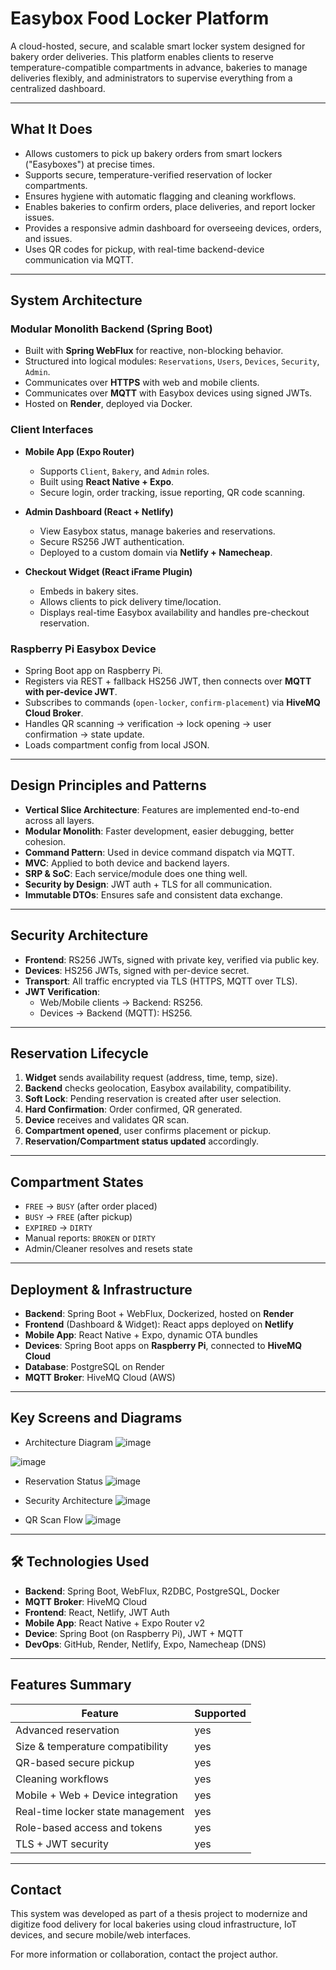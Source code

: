 #  Easybox Food Locker Platform

A cloud-hosted, secure, and scalable smart locker system designed for bakery order deliveries. This platform enables clients to reserve temperature-compatible compartments in advance, bakeries to manage deliveries flexibly, and administrators to supervise everything from a centralized dashboard.

---

## What It Does

- Allows customers to pick up bakery orders from smart lockers ("Easyboxes") at precise times.
- Supports secure, temperature-verified reservation of locker compartments.
- Ensures hygiene with automatic flagging and cleaning workflows.
- Enables bakeries to confirm orders, place deliveries, and report locker issues.
- Provides a responsive admin dashboard for overseeing devices, orders, and issues.
- Uses QR codes for pickup, with real-time backend-device communication via MQTT.

---

## System Architecture

### Modular Monolith Backend (Spring Boot)

- Built with **Spring WebFlux** for reactive, non-blocking behavior.
- Structured into logical modules: `Reservations`, `Users`, `Devices`, `Security`, `Admin`.
- Communicates over **HTTPS** with web and mobile clients.
- Communicates over **MQTT** with Easybox devices using signed JWTs.
- Hosted on **Render**, deployed via Docker.

### Client Interfaces

- **Mobile App (Expo Router)**  
  - Supports `Client`, `Bakery`, and `Admin` roles.
  - Built using **React Native + Expo**.
  - Secure login, order tracking, issue reporting, QR code scanning.

- **Admin Dashboard (React + Netlify)**  
  - View Easybox status, manage bakeries and reservations.
  - Secure RS256 JWT authentication.
  - Deployed to a custom domain via **Netlify + Namecheap**.

- **Checkout Widget (React iFrame Plugin)**  
  - Embeds in bakery sites.
  - Allows clients to pick delivery time/location.
  - Displays real-time Easybox availability and handles pre-checkout reservation.

### Raspberry Pi Easybox Device

- Spring Boot app on Raspberry Pi.
- Registers via REST + fallback HS256 JWT, then connects over **MQTT with per-device JWT**.
- Subscribes to commands (`open-locker`, `confirm-placement`) via **HiveMQ Cloud Broker**.
- Handles QR scanning → verification → lock opening → user confirmation → state update.
- Loads compartment config from local JSON.

---

## Design Principles and Patterns

- **Vertical Slice Architecture**: Features are implemented end-to-end across all layers.
- **Modular Monolith**: Faster development, easier debugging, better cohesion.
- **Command Pattern**: Used in device command dispatch via MQTT.
- **MVC**: Applied to both device and backend layers.
- **SRP & SoC**: Each service/module does one thing well.
- **Security by Design**: JWT auth + TLS for all communication.
- **Immutable DTOs**: Ensures safe and consistent data exchange.

---

## Security Architecture

- **Frontend**: RS256 JWTs, signed with private key, verified via public key.
- **Devices**: HS256 JWTs, signed with per-device secret.
- **Transport**: All traffic encrypted via TLS (HTTPS, MQTT over TLS).
- **JWT Verification**:
  - Web/Mobile clients → Backend: RS256.
  - Devices → Backend (MQTT): HS256.

---

## Reservation Lifecycle

1. **Widget** sends availability request (address, time, temp, size).
2. **Backend** checks geolocation, Easybox availability, compatibility.
3. **Soft Lock**: Pending reservation is created after user selection.
4. **Hard Confirmation**: Order confirmed, QR generated.
5. **Device** receives and validates QR scan.
6. **Compartment opened**, user confirms placement or pickup.
7. **Reservation/Compartment status updated** accordingly.

---

## Compartment States

- `FREE` → `BUSY` (after order placed)
- `BUSY` → `FREE` (after pickup)
- `EXPIRED` → `DIRTY`
- Manual reports: `BROKEN` or `DIRTY`
- Admin/Cleaner resolves and resets state

---

## Deployment & Infrastructure

- **Backend**: Spring Boot + WebFlux, Dockerized, hosted on **Render**
- **Frontend** (Dashboard & Widget): React apps deployed on **Netlify**
- **Mobile App**: React Native + Expo, dynamic OTA bundles
- **Devices**: Spring Boot apps on **Raspberry Pi**, connected to **HiveMQ Cloud**
- **Database**: PostgreSQL on Render
- **MQTT Broker**: HiveMQ Cloud (AWS)

---

## Key Screens and Diagrams

- Architecture Diagram
![image](https://github.com/user-attachments/assets/7093c6e4-2908-4b6e-807d-eb16ece89ae8)

![image](https://github.com/user-attachments/assets/bdc5af93-ce7b-4f81-95f2-cf60ce75f607)

- Reservation Status
![image](https://github.com/user-attachments/assets/1f402323-4013-4a3e-b11f-b1ff99f000c7)

- Security Architecture
![image](https://github.com/user-attachments/assets/ff1cd619-cb06-45d7-accc-1f896f3b46df)

- QR Scan Flow
![image](https://github.com/user-attachments/assets/c7d03400-950a-4b54-9317-a1247c180ea9)


---

## 🛠 Technologies Used

- **Backend**: Spring Boot, WebFlux, R2DBC, PostgreSQL, Docker
- **MQTT Broker**: HiveMQ Cloud
- **Frontend**: React, Netlify, JWT Auth
- **Mobile App**: React Native + Expo Router v2
- **Device**: Spring Boot (on Raspberry Pi), JWT + MQTT
- **DevOps**: GitHub, Render, Netlify, Expo, Namecheap (DNS)

---

## Features Summary

| Feature                             | Supported |
|-------------------------------------|-----------|
| Advanced reservation                | yes       |
| Size & temperature compatibility    | yes        |
| QR-based secure pickup              | yes        |
| Cleaning workflows                  | yes        |
| Mobile + Web + Device integration   | yes        |
| Real-time locker state management   | yes        |
| Role-based access and tokens        | yes        |
| TLS + JWT security                  | yes        |

---

## Contact

This system was developed as part of a thesis project to modernize and digitize food delivery for local bakeries using cloud infrastructure, IoT devices, and secure mobile/web interfaces.

For more information or collaboration, contact the project author.
